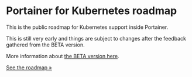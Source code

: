 # Portainer for Kubernetes roadmap

This is the public roadmap for Kubernetes support inside Portainer.

This is still very early and things are subject to changes after the feedback gathered from the BETA version.

More information about [the BETA version here](https://github.com/portainer/kubernetes-beta).

[See the roadmap »](https://github.com/portainer/kubernetes-roadmap/projects/1)
